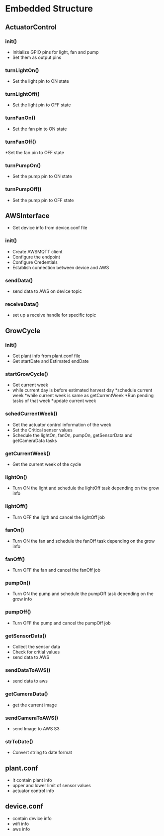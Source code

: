 # Embedded Structure
## ActuatorControl
### init()
* Initialize GPIO pins for light, fan and pump
* Set them as output pins
### turnLightOn()
* Set the light pin to ON state
### turnLightOff()
* Set the light pin to OFF state
### turnFanOn()
* Set the fan pin to ON state
### turnFanOff()
*Set the fan pin to OFF state
### turnPumpOn()
* Set the pump pin to ON state
### turnPumpOff()
* Set the pump pin to OFF state

## AWSInterface
* Get device info from device.conf file
### init()
* Create AWSMQTT client
* Configure the endpoint
* Configure Credentials 
* Establish connection between device and AWS
### sendData()
* send data to AWS on device topic
### receiveData()
* set up a receive handle for specific topic

## GrowCycle
### init()
* Get plant info from plant.conf file
* Get startDate and Estimated endDate
### startGrowCycle()
* Get current week
* while current day is before estimated harvest day
	*schedule current week
	*while current week is same as getCurrentWeek
		*Run pending tasks of that week
	*update current week 
### schedCurrentWeek()
* Get the actuator control information of the week
* Set the Critical sensor values 
* Schedule the lightOn, fanOn, pumpOn, getSensorData and getCameraData tasks
### getCurrentWeek()
* Get the current week of the cycle
### lightOn()
* Turn ON the light and schedule the lightOff task depending on the grow info
### lightOff()
* Turn OFF the ligth and cancel the lightOff job
### fanOn()
* Turn ON the fan and schedule the fanOff task depending on the grow info
### fanOff()
* Turn OFF the fan and cancel the fanOff job
### pumpOn()
* Turn ON the pump and schedule the pumpOff task depending on the grow info
### pumpOff()
* Turn OFF the pump and cancel the pumpOff job
### getSensorData()
* Collect the sensor data
* Check for critial values
* send data to AWS
### sendDataToAWS()
* send data to aws 
### getCameraData()
* get the current image
### sendCameraToAWS()
* send Image to AWS S3
### strToDate()
* Convert string to date format
## plant.conf
* It contain plant info
* upper and lower limit of sensor values
* actuator control info
## device.conf
* contain device info
* wifi info
* aws info



